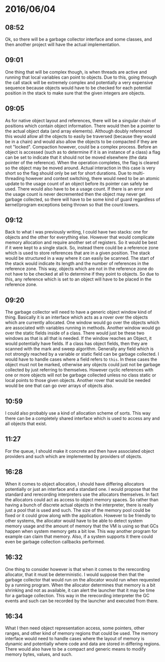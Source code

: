 # 2016/06/04

## 08:52

Ok, so there will be a garbage collector interface and some classes, and then
another project will have the actual implementation.

## 09:01

One thing that will be complex though, is when threads are active and running
that local variables can point to objects. Due to this, going through the
call stack will be extremely complex and potentially a very expensive
sequence because objects would have to be checked for each potential position
in the stack to make sure that the given integers are objects.

## 09:05

As for native object layout and references, there will be a singular chain
of positions which contain object information. There would then be a pointer
to the actual object data (and array elements). Although doubly referenced
this would allow all the objects to easily be traversed (because they would
be in a chain) and would also allow the objects to be compacted if they are
not "locked". Compaction however, could be a complex process. Before an object
is accessed (such as to determine if it is an instance of a class) a flag can
be set to indicate that it should not be moved elsewhere (the data pointer
of the reference). When the operation completes, the flag is cleared so the
object may be moved around. Actual interaction in this case is very short so
the flag should only be set for short durations. Due to multi-threading however
and context switching, there would need to be an atomic update to the usage
count of an object before its pointer can safely be used. There would also have
to be a usage count. If there is an error and the usage count is never
decremented then the object may never get garbage collected, so there will have
to be some kind of guard regardless of kernel/program exceptions being thrown
so that the count lowers.

## 09:12

Back to what I was previously writing, I could have two stacks: one for objects
and the other for everything else. However that would complicate memory
allocation and require another set of registers. So it would be best if it
were kept to a single stack. So, instead there could be a reference zone which
is used to store references that are in a given position. The stack would be
structured in a way where it can easily be scanned. The start of the stack
would indicate its length and the number of references in the reference zone.
This way, objects which are not in the reference zone do not have to be checked
at all to determine if they point to objects. So due to this, any reference
which is set to an object will have to be placed in the reference zone.

## 09:20

The garbage collector will need to have a generic object window kind of thing.
Basically it is an interface which acts as a rover over the objects which
are currently allocated. One window would go over the objects which are
associated with variables running in methods. Another window would go over the
static fields inside of a class. There would just be these two windows as that
is all that is needed. If the window reaches an Object, it would potentially
have fields. If a class has object fields, then they are scanned with the
mark and sweep algorithm. Generally any field which is not strongly reached
by a variable or static field can be garbage collected. I would have to handle
cases where a field refers to `this`. In these cases the object must not be
marked, otherwise any objects could just not be garbage collected by just
referring to themselves. However cyclic references with one or more objects
will not be garbage collected unless no class static or local points to those
given objects. Another rover that would be needed would be one that can go
over arrays of objects also.

## 10:59

I could also probably use a kind of allocation scheme of sorts. This way there
can be a completely shared interface which is used to access any and all
objects that exist.

## 11:27

For the queue, I should make it concrete and then have associated object
providers and such which are implemented by providers of objects.

## 16:28

When it comes to object allocation, I should have differing allocators
potentially or just an interface and a standard one. I would propose that the
standard and rerecording interpreters use the allocators themselves. In fact
the allocators could act as access to object memory spaces. So rather than
having a bunch of discrete actual objects in the interpreter, there is really
just a pool that is used and such. The size of the memory pool could be fixed
or it could grow along with the application. However to be friendly to other
systems, the allocator would have to be able to detect system memory usage and
the amount of memory that the VM is using so that GCs happen when system memory
gets a bit low. This way another program for example can claim that memory.
Also, if a system supports it there could even be garbage collection callbacks
performed.

## 16:32

One thing to consider however is that when it comes to the rerecording
allocator, that it must be deterministic. I would suppose then that the
garbage collector that would run on the allocator would run when requested by a
running program. When the allocator determines that memory is a bit shrinking
and not as available, it can alert the launcher that it may be time for a
garbage collection. This way in the rerecording interpreter the GC events and
such can be recorded by the launcher and executed from there.

## 16:34

What I then need object representation access, some pointers, other ranges, and
other kind of memory regions that could be used. The memory interface would
need to handle cases where the layout of memory is dynamic and potentially
where code and data are stored in differing regions. There would also have to
be a compact and generic means to modify memory bytes, values, and such.

